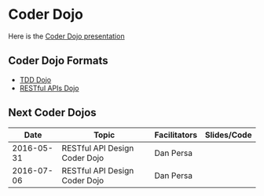 # Coder Dojo

Here is the [Coder Dojo presentation](http://danpersa.github.io/coder-dojo)

## Coder Dojo Formats

- [TDD Dojo](tdd-dojo.md)
- [RESTful APIs Dojo](rest-dojo.md)

## Next Coder Dojos

| Date            | Topic | Facilitators | Slides/Code |
| --- | --- | --- | --- |
| 2016-05-31 | RESTful API Design Coder Dojo |  Dan Persa |  |
| 2016-07-06 | RESTful API Design Coder Dojo |  Dan Persa |  |
